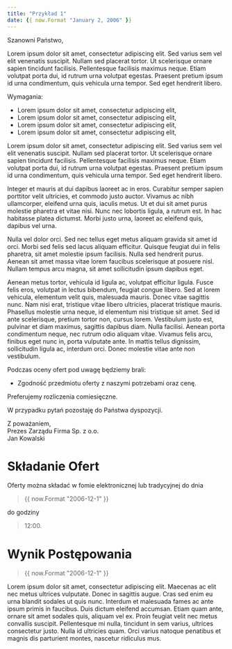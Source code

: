 ```yaml
---
title: "Przykład 1"
date: {{ now.Format "January 2, 2006" }}
---
```


Szanowni Państwo,

Lorem ipsum dolor sit amet, consectetur adipiscing elit. Sed varius sem vel elit venenatis suscipit. Nullam sed placerat tortor. Ut scelerisque ornare sapien tincidunt facilisis. Pellentesque facilisis maximus neque. Etiam volutpat porta dui, id    rutrum urna volutpat egestas. Praesent pretium ipsum id urna condimentum, quis vehicula urna tempor. Sed eget hendrerit libero.

<!--more-->

Wymagania:
- Lorem ipsum dolor sit amet, consectetur adipiscing elit,
- Lorem ipsum dolor sit amet, consectetur adipiscing elit,
- Lorem ipsum dolor sit amet, consectetur adipiscing elit,
- Lorem ipsum dolor sit amet, consectetur adipiscing elit,

Lorem ipsum dolor sit amet, consectetur adipiscing elit. Sed varius sem vel elit venenatis suscipit. Nullam sed placerat tortor. Ut scelerisque ornare sapien tincidunt facilisis. Pellentesque facilisis maximus neque. Etiam volutpat porta dui, id rutrum urna volutpat egestas. Praesent pretium ipsum id urna condimentum, quis vehicula urna tempor. Sed eget hendrerit libero.

Integer et mauris at dui dapibus laoreet ac in eros. Curabitur semper sapien porttitor velit ultricies, et commodo justo auctor. Vivamus ac nibh ullamcorper, eleifend urna quis, iaculis metus. Ut et dui sit amet purus molestie pharetra et vitae nisi. Nunc nec lobortis ligula, a rutrum est. In hac habitasse platea dictumst. Morbi justo urna, laoreet ac eleifend quis, dapibus vel urna.

Nulla vel dolor orci. Sed nec tellus eget metus aliquam gravida sit amet id orci. Morbi sed felis sed lacus aliquam efficitur. Quisque feugiat dui in felis pharetra, sit amet molestie ipsum facilisis. Nulla sed hendrerit purus. Aenean sit amet massa vitae lorem faucibus scelerisque at posuere nisl. Nullam tempus arcu magna, sit amet sollicitudin ipsum dapibus eget.

Aenean metus tortor, vehicula id ligula ac, volutpat efficitur ligula. Fusce felis eros, volutpat in lectus bibendum, feugiat congue libero. Sed at lorem vehicula, elementum velit quis, malesuada mauris. Donec vitae sagittis nunc. Nam nisi erat, tristique vitae libero ultricies, placerat tristique mauris. Phasellus molestie urna neque, id elementum nisi tristique sit amet. Sed id ante scelerisque, pretium tortor non, cursus lorem. Vestibulum justo est, pulvinar et diam maximus, sagittis dapibus diam. Nulla facilisi. Aenean porta condimentum neque, nec rutrum odio aliquam vitae. Vivamus felis arcu, finibus eget nunc in, porta vulputate ante. In mattis tellus dignissim, sollicitudin ligula ac, interdum orci. Donec molestie vitae ante non vestibulum. 

Podczas oceny ofert pod uwagę będziemy brali:

- Zgodność przedmiotu oferty z naszymi potrzebami oraz cenę.

Preferujemy rozliczenia comiesięczne.

W przypadku pytań pozostaję do Państwa dyspozycji.

Z poważaniem,\
Prezes Zarządu Firma Sp. z o.o.\
Jan Kowalski

# Składanie Ofert

Oferty można składać w fomie elektronicznej lub tradycyjnej do dnia

> {{ now.Format "2006-12-1" }}

do godziny

> 12:00.

# Wynik Postępowania

> {{ now.Format "2006-12-1" }}

Lorem ipsum dolor sit amet, consectetur adipiscing elit. Maecenas ac elit nec metus ultrices vulputate. Donec in sagittis augue. Cras sed enim eu urna blandit sodales ut quis nunc. Interdum et malesuada fames ac ante ipsum primis in faucibus. Duis dictum eleifend accumsan. Etiam quam ante, ornare sit amet sodales quis, aliquam vel ex. Proin feugiat velit nec metus convallis suscipit. Pellentesque mi nulla, tincidunt in sem varius, ultrices consectetur justo. Nulla id ultricies quam. Orci varius natoque penatibus et magnis dis parturient montes, nascetur ridiculus mus. 
